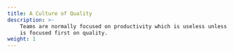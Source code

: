```yaml
---
title: A Culture of Quality
description: >-
    Teams are normally focused on productivity which is useless unless the team 
    is focused first on quality.
weight: 1
---
```


